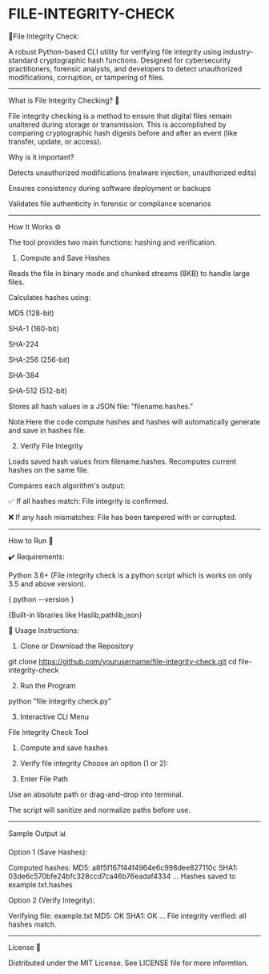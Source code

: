 # FILE-INTEGRITY-CHECK

🔐File Integrity Check:

A robust Python-based CLI utility for verifying file integrity using industry-standard cryptographic hash functions. Designed for cybersecurity practitioners, forensic analysts, and developers to detect unauthorized modifications, corruption, or tampering of files.

--------------------------------------------------

What is File Integrity Checking? 🧬

File integrity checking is a method to ensure that digital files remain unaltered during storage or transmission. This is accomplished by comparing cryptographic hash digests before and after an event (like transfer, update, or access).

Why is it important?

Detects unauthorized modifications (malware injection, unauthorized edits)

Ensures consistency during software deployment or backups

Validates file authenticity in forensic or compliance scenarios

---

How It Works ⚙️

The tool provides two main functions: hashing and verification.

1. Compute and Save Hashes

Reads the file in binary mode and chunked streams (8KB) to handle large files.

Calculates hashes using:

MD5 (128-bit)

SHA-1 (160-bit)

SHA-224

SHA-256 (256-bit)

SHA-384

SHA-512 (512-bit)

Stores all hash values in a JSON file: "filename.hashes."

Note:Here the code compute hashes and hashes will automatically generate and save in hashes file.

2. Verify File Integrity

Loads saved hash values from filename.hashes.
Recomputes current hashes on the same file.

Compares each algorithm's output:

✅ If all hashes match: File integrity is confirmed.

❌ If any hash mismatches: File has been tampered with or corrupted.

--------------------------------------------------

How to Run 🚀

✔️ Requirements:

Python 3.6+
(File integrity check is a python script which is works on only 3.5 and above version).

{ python --version }

{Built-in libraries like Haslib,pathlib,json}

📝 Usage Instructions:

1. Clone or Download the Repository

git clone https://github.com/yourusername/file-integrity-check.git
cd file-integrity-check


2. Run the Program

python "file integrity check.py"


3. Interactive CLI Menu

File Integrity Check Tool
1. Compute and save hashes
2. Verify file integrity
Choose an option (1 or 2):


4. Enter File Path

Use an absolute path or drag-and-drop into terminal.

The script will sanitize and normalize paths before use.


---

Sample Output 📊

Option 1 (Save Hashes):

Computed hashes:
MD5:     a8f5f167f44f4964e6c998dee827110c
SHA1:    03de6c570bfe24bfc328ccd7ca46b76eadaf4334
...
Hashes saved to example.txt.hashes

Option 2 (Verify Integrity):

Verifying file: example.txt
MD5:     OK
SHA1:    OK
...
File integrity verified: all hashes match.

---

License 📄

Distributed under the MIT License. See LICENSE file for more informtion.





